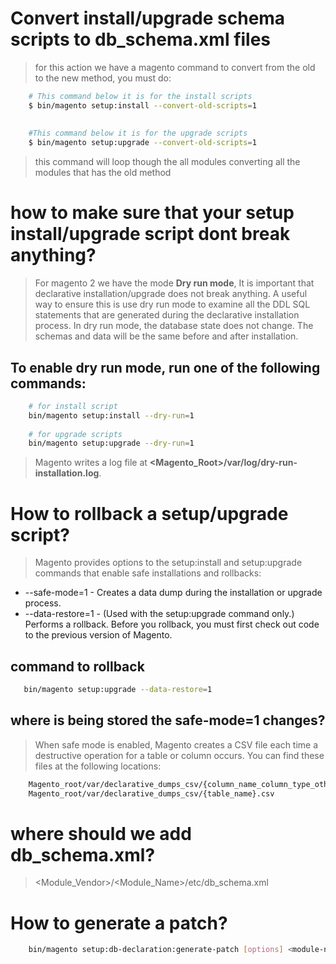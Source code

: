 # Convert install/upgrade schema scripts to db_schema.xml files
> for this action we have a magento command to convert from the old to the new method, you must do:
```bash
    # This command below it is for the install scripts
    $ bin/magento setup:install --convert-old-scripts=1 
    
    
    #This command below it is for the upgrade scripts
    $ bin/magento setup:upgrade --convert-old-scripts=1 
```
> this command will loop though the all modules converting all the modules that has the old method


# how to make sure that your setup install/upgrade script dont break anything?
> For magento 2 we have the mode **Dry run mode**, It is important that declarative installation/upgrade does not break anything. 
> A useful way to ensure this is use dry run mode to examine all the DDL SQL statements that are generated during the declarative installation process. 
> In dry run mode, the database state does not change. The schemas and data will be the same before and after installation.

## To enable dry run mode, run one of the following commands:
```bash
    # for install script
    bin/magento setup:install --dry-run=1
    
    # for upgrade scripts
    bin/magento setup:upgrade --dry-run=1
```
> Magento writes a log file at **<Magento_Root>/var/log/dry-run-installation.log**.


# How to rollback a setup/upgrade script? 
> Magento provides options to the setup:install and setup:upgrade commands that enable safe installations and rollbacks:
* --safe-mode=1 - Creates a data dump during the installation or upgrade process.
* --data-restore=1 - (Used with the setup:upgrade command only.) Performs a rollback. Before you rollback, you must first check out code to the previous version of Magento. 

## command to rollback
```bash
   bin/magento setup:upgrade --data-restore=1
```

## where is being stored the safe-mode=1 changes?
> When safe mode is enabled, Magento creates a CSV file each time a destructive operation for a table or column occurs. 
> You can find these files at the following locations:
```bash 
    Magento_root/var/declarative_dumps_csv/{column_name_column_type_other_dimensions}.csv
    Magento_root/var/declarative_dumps_csv/{table_name}.csv
```

# where should we add db_schema.xml?
> <Module_Vendor>/<Module_Name>/etc/db_schema.xml 

# How to generate a patch?
```bash
    bin/magento setup:db-declaration:generate-patch [options] <module-name> <patch-name>
```